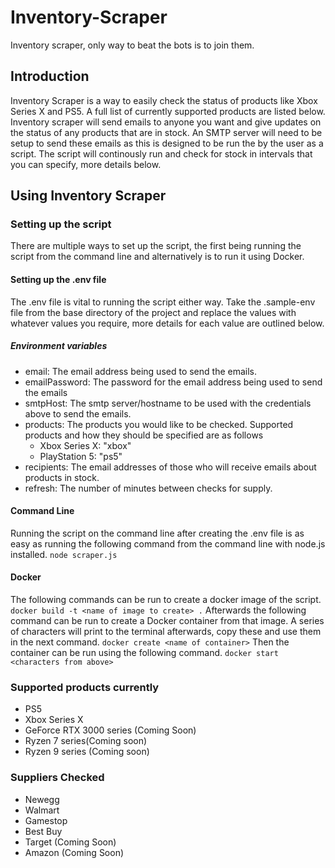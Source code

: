 # Inventory-Scraper

Inventory scraper, only way to beat the bots is to join them.

## Introduction
Inventory Scraper is a way to easily check the status of products like Xbox Series X and PS5. A full list of currently supported products are listed below. Inventory scraper will send emails to anyone you want and give updates on the status of any products that are in stock. An SMTP server will need to be setup to send these emails as this is designed to be run the by the user as a script. The script will continously run and check for stock in intervals that you can specify, more details below.

## Using Inventory Scraper

### Setting up the script
There are multiple ways to set up the script, the first being running the script from the command line and alternatively is to run it using Docker.

#### Setting up the .env file
The .env file is vital to running the script either way. Take the .sample-env file from the base directory of the project and replace the values with whatever values you require, more details for each value are outlined below.

##### Environment variables
* email: The email address being used to send the emails.
* emailPassword: The password for the email address being used to send the emails
* smtpHost: The smtp server/hostname to be used with the credentials above to send the emails.
* products: The products you would like to be checked. Supported products and how they should be specified are as follows
	* Xbox Series X: "xbox"
	* PlayStation 5: "ps5"
* recipients: The email addresses of those who will receive emails about products in stock.
* refresh: The number of minutes between checks for supply. 

#### Command Line
Running the script on the command line after creating the .env file is as easy as running the following command from the command line with node.js installed.
`node scraper.js`

#### Docker
The following commands can be run to create a docker image of the script.
`docker build -t <name of image to create> .`
Afterwards the following command can be run to create a Docker container from that image. A series of characters will print to the terminal afterwards, copy these and use them in the next command.
`docker create <name of container>`
Then the container can be run using the following command.
`docker start <characters from above>`
### Supported products currently
*  PS5
* Xbox Series X
* GeForce RTX 3000 series (Coming Soon)
* Ryzen 7 series(Coming soon)
* Ryzen 9 series (Coming soon)
### Suppliers Checked
* Newegg
* Walmart
* Gamestop
* Best Buy
* Target (Coming Soon)
* Amazon (Coming Soon)